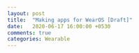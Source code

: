 ```yaml
---
layout: post
title:  "Making apps for WearOS [Draft]"
date:   2020-06-17 16:00:00 +0530
comments: true
categories: Wearable
---
```

